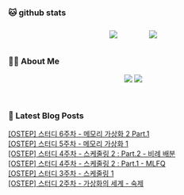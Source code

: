 
###  🐱 github stats  

<div id="main" align="center">
    <img src="https://github-readme-stats.vercel.app/api?username=Kojaewoong0504&count_private=true&show_icons=true&theme=tokyonight"
        style="height: auto; margin-left: 20px; margin-right: 20px; padding: 10px;"/>
    <img src="https://github-readme-stats.vercel.app/api/top-langs/?username=Kojaewoong0504&layout=compact"   
        style="height: auto; margin-left: 20px; margin-right: 20px; padding: 10px;"/>
</div>

###  💁‍♀️ About Me  
<p align="center">
    <a href="https://www.gowoong.com/"><img src="https://img.shields.io/badge/Blog-FF5722?style=flat-square&logo=Blogger&logoColor=white"/></a>
    <a href="mailto:jaewoong.ko0504@gmail.com"><img src="https://img.shields.io/badge/Gmail-d14836?style=flat-square&logo=Gmail&logoColor=white&link=ilovefran.ofm@gmail.com"/></a>
</p>

<br>

### 📕 Latest Blog Posts   

<a href ="https://www.gowoong.com/199"> [OSTEP] 스터디 6주차 - 메모리 가상화 2 Part.1 </a> <br>
<a href ="https://www.gowoong.com/198"> [OSTEP] 스터디 5주차 - 메모리 가상화 1 </a> <br>
<a href ="https://www.gowoong.com/197"> [OSTEP] 스터디 4주차 - 스케줄링 2 : Part.2 - 비례 배분 </a> <br>
<a href ="https://www.gowoong.com/196"> [OSTEP] 스터디 4주차 - 스케줄링 2 : Part.1 - MLFQ </a> <br>
<a href ="https://www.gowoong.com/195"> [OSTEP] 스터디 3주차 - 스케줄링 1 </a> <br>
<a href ="https://www.gowoong.com/194"> [OSTEP] 스터디 2주차 - 가상화의 세계 - 숙제 </a> <br>

